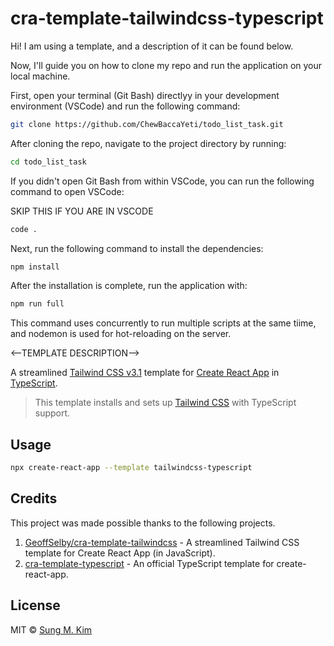 # cra-template-tailwindcss-typescript

Hi! I am using a template, and a description of it can be found below.

Now, I'll guide you on how to clone my repo and run the application on your local machine.

First, open your terminal (Git Bash) directlyy in your development environment (VSCode) and run the following command:

```bash
git clone https://github.com/ChewBaccaYeti/todo_list_task.git
```

After cloning the repo, navigate to the project directory by running:

```bash
cd todo_list_task 
```

If you didn't open Git Bash from within VSCode, you can run the following command to open VSCode:

SKIP THIS IF YOU ARE IN VSCODE

```bash
code .
```

Next, run the following command to install the dependencies:

```bash
npm install
```

After the installation is complete, run the application with:

```bash
npm run full
```

This command uses concurrently to run multiple scripts at the same tiime, and nodemon is used for hot-reloading on the server.

<--TEMPLATE DESCRIPTION-->

A streamlined [Tailwind CSS v3.1](https://tailwindcss.com) template for [Create React App](https://github.com/facebook/create-react-app) in [TypeScript](https://www.typescriptlang.org/).

> This template installs and sets up [Tailwind CSS](https://tailwindcss.com) with TypeScript support.

## Usage

```bash
npx create-react-app --template tailwindcss-typescript
```

## Credits

This project was made possible thanks to the following projects.

1. [GeoffSelby/cra-template-tailwindcss](https://github.com/GeoffSelby/cra-template-tailwindcss) - A streamlined Tailwind CSS template for Create React App (in JavaScript).
2. [cra-template-typescript](https://github.com/facebook/create-react-app/tree/master/packages/cra-template-typescript) - An official TypeScript template for create-react-app.

## License

MIT © [Sung M. Kim](https://sung.codes)
